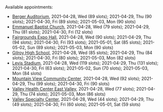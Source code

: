 Available appointments:

* [Berger Auditorium](https://schedulecare.sccgov.org/mychartprd/SignupAndSchedule/EmbeddedSchedule?id=132694&vt=1277&dept=101064003), 2021-04-28, Wed (89 slots); 2021-04-29, Thu (90 slots); 2021-04-30, Fri (89 slots); 2021-05-03, Mon (90 slots)
* [Emmanuel Baptist Church](https://schedulecare.sccgov.org/mychartprd/SignupAndSchedule/EmbeddedSchedule?id=132871&vt=1277&dept=101064006), 2021-04-28, Wed (79 slots); 2021-04-29, Thu (81 slots); 2021-04-30, Fri (12 slots)
* [Fairgrounds Expo Hall](https://schedulecare.sccgov.org/mychartprd/SignupAndSchedule/EmbeddedSchedule?id=132726&vt=1277&dept=101064002), 2021-04-28, Wed (90 slots); 2021-04-29, Thu (94 slots); 2021-04-30, Fri (93 slots); 2021-05-01, Sat (85 slots); 2021-05-02, Sun (89 slots); 2021-05-03, Mon (90 slots)
* [Gilroy High School](https://schedulecare.sccgov.org/mychartprd/SignupAndSchedule/EmbeddedSchedule?id=132980&vt=1277&dept=101064008), 2021-04-28, Wed (85 slots); 2021-04-29, Thu (84 slots); 2021-04-30, Fri (80 slots); 2021-05-03, Mon (82 slots)
* [Levis Stadium](https://schedulecare.sccgov.org/mychartprd/SignupAndSchedule/EmbeddedSchedule?id=132723&vt=1277&dept=101064004), 2021-04-28, Wed (119 slots); 2021-04-29, Thu (131 slots); 2021-04-30, Fri (63 slots); 2021-05-02, Sun (70 slots); 2021-05-03, Mon (84 slots)
* [Mountain View Community Center](https://schedulecare.sccgov.org/mychartprd/SignupAndSchedule/EmbeddedSchedule?id=132472&vt=1277&dept=101064001), 2021-04-28, Wed (92 slots); 2021-04-29, Thu (99 slots); 2021-04-30, Fri (90 slots)
* [Valley Health Center East Valley](https://schedulecare.sccgov.org/mychartprd/SignupAndSchedule/EmbeddedSchedule?id=132268&vt=1277&dept=101064007), 2021-04-28, Wed (77 slots); 2021-04-29, Thu (74 slots); 2021-05-03, Mon (86 slots)
* [Valley Specialty Center](https://schedulecare.sccgov.org/mychartprd/SignupAndSchedule/EmbeddedSchedule?id=132277&vt=1277&dept=101001072), 2021-04-28, Wed (44 slots); 2021-04-29, Thu (49 slots); 2021-04-30, Fri (60 slots); 2021-05-01, Sat (59 slots)
